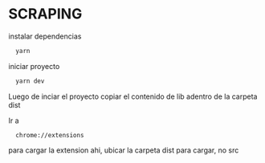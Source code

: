 # SCRAPING

instalar dependencias

```bash
  yarn
```

iniciar proyecto

```bash 
  yarn dev
```

Luego de inciar el proyecto copiar el contenido de lib adentro de la carpeta dist

Ir a

```
  chrome://extensions
```

para cargar la extension ahi, ubicar la carpeta dist para cargar, no src
